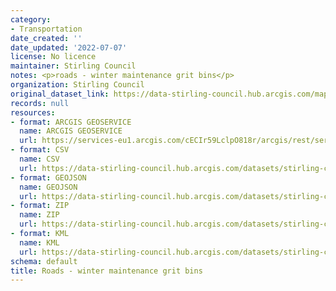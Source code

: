 ```yaml
---
category:
- Transportation
date_created: ''
date_updated: '2022-07-07'
license: No licence
maintainer: Stirling Council
notes: <p>roads - winter maintenance grit bins</p>
organization: Stirling Council
original_dataset_link: https://data-stirling-council.hub.arcgis.com/maps/stirling-council::roads-winter-maintenance-grit-bins
records: null
resources:
- format: ARCGIS GEOSERVICE
  name: ARCGIS GEOSERVICE
  url: https://services-eu1.arcgis.com/cECIr59LclpO818r/arcgis/rest/services/GritBins/FeatureServer/0
- format: CSV
  name: CSV
  url: https://data-stirling-council.hub.arcgis.com/datasets/stirling-council::roads-winter-maintenance-grit-bins.csv?outSR=%7B%22latestWkid%22%3A27700%2C%22wkid%22%3A27700%7D
- format: GEOJSON
  name: GEOJSON
  url: https://data-stirling-council.hub.arcgis.com/datasets/stirling-council::roads-winter-maintenance-grit-bins.geojson?outSR=%7B%22latestWkid%22%3A27700%2C%22wkid%22%3A27700%7D
- format: ZIP
  name: ZIP
  url: https://data-stirling-council.hub.arcgis.com/datasets/stirling-council::roads-winter-maintenance-grit-bins.zip?outSR=%7B%22latestWkid%22%3A27700%2C%22wkid%22%3A27700%7D
- format: KML
  name: KML
  url: https://data-stirling-council.hub.arcgis.com/datasets/stirling-council::roads-winter-maintenance-grit-bins.kml?outSR=%7B%22latestWkid%22%3A27700%2C%22wkid%22%3A27700%7D
schema: default
title: Roads - winter maintenance grit bins
---
```

